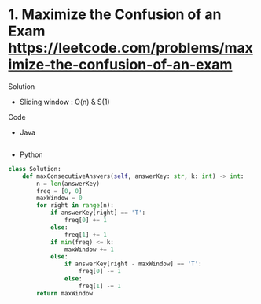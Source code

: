 # 1. Maximize the Confusion of an Exam https://leetcode.com/problems/maximize-the-confusion-of-an-exam

Solution

- Sliding window : O(n) & S(1)

Code

- Java

```java

```

- Python

```python
class Solution:
    def maxConsecutiveAnswers(self, answerKey: str, k: int) -> int:
        n = len(answerKey)
        freq = [0, 0]
        maxWindow = 0
        for right in range(n):
            if answerKey[right] == 'T':
                freq[0] += 1
            else:
                freq[1] += 1
            if min(freq) <= k:
                maxWindow += 1
            else:
                if answerKey[right - maxWindow] == 'T':
                    freq[0] -= 1
                else:
                    freq[1] -= 1
        return maxWindow
```
